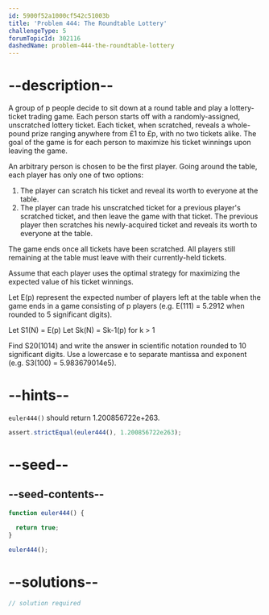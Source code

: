 ```yaml
---
id: 5900f52a1000cf542c51003b
title: 'Problem 444: The Roundtable Lottery'
challengeType: 5
forumTopicId: 302116
dashedName: problem-444-the-roundtable-lottery
---
```


# --description--

A group of p people decide to sit down at a round table and play a lottery-ticket trading game. Each person starts off with a randomly-assigned, unscratched lottery ticket. Each ticket, when scratched, reveals a whole-pound prize ranging anywhere from £1 to £p, with no two tickets alike. The goal of the game is for each person to maximize his ticket winnings upon leaving the game.

An arbitrary person is chosen to be the first player. Going around the table, each player has only one of two options:

1.  The player can scratch his ticket and reveal its worth to everyone at the table.
2.  The player can trade his unscratched ticket for a previous player's scratched ticket, and then leave the game with that ticket. The previous player then scratches his newly-acquired ticket and reveals its worth to everyone at the table.

The game ends once all tickets have been scratched. All players still remaining at the table must leave with their currently-held tickets.

Assume that each player uses the optimal strategy for maximizing the expected value of his ticket winnings.

Let E(p) represent the expected number of players left at the table when the game ends in a game consisting of p players (e.g. E(111) = 5.2912 when rounded to 5 significant digits).

Let S1(N) = E(p) Let Sk(N) = Sk-1(p) for k > 1

Find S20(1014) and write the answer in scientific notation rounded to 10 significant digits. Use a lowercase e to separate mantissa and exponent (e.g. S3(100) = 5.983679014e5).

# --hints--

`euler444()` should return 1.200856722e+263.

```js
assert.strictEqual(euler444(), 1.200856722e263);
```

# --seed--

## --seed-contents--

```js
function euler444() {

  return true;
}

euler444();
```

# --solutions--

```js
// solution required
```
